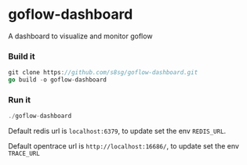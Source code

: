 # goflow-dashboard
A dashboard to visualize and monitor goflow

### Build it
```go
git clone https://github.com/s8sg/goflow-dashboard.git
go build -o goflow-dashboard
```

### Run it
```go
./goflow-dashboard
```
Default redis url is `localhost:6379`, to update set the env `REDIS_URL`. 

Default opentrace url is `http://localhost:16686/`, to update set the env `TRACE_URL`
